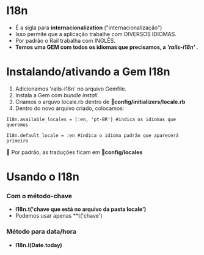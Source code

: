 # I18n
+ É a sigla para **internacionalization** ("internacionalização")
+ Isso permite que a aplicação trabalhe com DIVERSOS IDIOMAS.
+ Por padrão o Rail trabalha com INGLÊS.
+ **Temos uma GEM com todos os idiomas que precisamos, a *'rails-i18n'* .**

# Instalando/ativando a Gem I18n

1. Adicionamos 'rails-i18n' no arquivo Gemfile.
2. Instala a Gem com *bundle install*.
3. Criamos o arquvo locale.rb dentro de 📂**config/initializers/locale.rb**
4. Dentro do novo arquivo criado, colocamos:
~~~
I18n.available_locales = [:en, 'pt-BR'] #indica os idiomas que queremos

I18n.default_locale = :en #indica o idioma padrão que aparecerá primeiro
~~~

🧧 Por padrão, as traduções ficam em 📂**config/locales**

# Usando o I18n

### Com o método-chave

+ **I18n.t('chave que está no arquivo da pasta locale')**
+ Podemos usar apenas **t('chave')

### Método para data/hora

+ **I18n.l(Date.today)**



